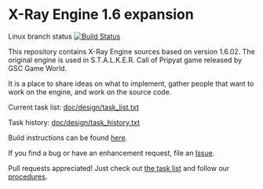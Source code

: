 X-Ray Engine 1.6 expansion
==========================

Linux branch status [![Build Status](https://travis-ci.org/Kaffeine/xray-16.svg?branch=linux)](https://travis-ci.org/Kaffeine/xray-16)

This repository contains X-Ray Engine sources based on version 1.6.02.
The original engine is used in S.T.A.L.K.E.R. Call of Pripyat game released by GSC Game World.

It is a place to share ideas on what to implement, gather people that want to work on the engine,
and work on the source code.

Current task list: [doc/design/task_list.txt](doc/design/task_list.txt)

Task history: [doc/design/task_history.txt](doc/design/task_history.txt)

Build instructions can be found [here](https://github.com/openxray/xray-16/blob/master/doc/howto/build.txt).

If you find a bug or have an enhancement request, file an [Issue](https://github.com/openxray/xray-16/issues).

Pull requests appreciated! Just check out 
[the task list](https://github.com/openxray/xray-16/blob/master/doc/design/task_list.txt) 
and follow our [procedures](https://github.com/OpenXRay/xray-16/tree/master/doc/procedure).
